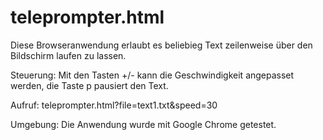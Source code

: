 # teleprompter.html

Diese Browseranwendung erlaubt es beliebieg Text zeilenweise über den Bildschirm laufen zu lassen.

Steuerung:
  Mit den Tasten +/- kann die Geschwindigkeit angepasset werden, die Taste p pausiert den Text.

Aufruf: 
  teleprompter.html?file=text1.txt&speed=30

Umgebung:
  Die Anwendung wurde mit Google Chrome getestet.



